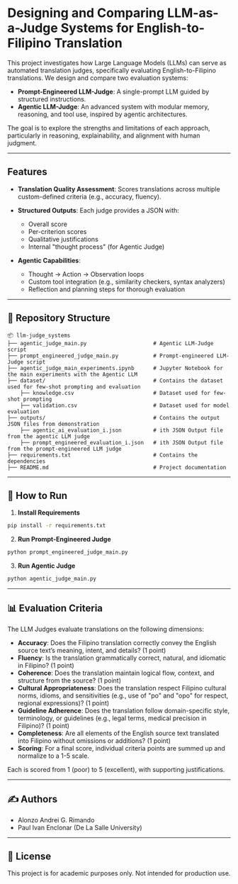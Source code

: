 # Designing and Comparing LLM-as-a-Judge Systems for English-to-Filipino Translation

This project investigates how Large Language Models (LLMs) can serve as automated translation judges, specifically evaluating English-to-Filipino translations. We design and compare two evaluation systems:

* **Prompt-Engineered LLM-Judge**: A single-prompt LLM guided by structured instructions.
* **Agentic LLM-Judge**: An advanced system with modular memory, reasoning, and tool use, inspired by agentic architectures.

The goal is to explore the strengths and limitations of each approach, particularly in reasoning, explainability, and alignment with human judgment.

---

## Features

* **Translation Quality Assessment**: Scores translations across multiple custom-defined criteria (e.g., accuracy, fluency).
* **Structured Outputs**: Each judge provides a JSON with:
  * Overall score
  * Per-criterion scores
  * Qualitative justifications
  * Internal "thought process" (for Agentic Judge)
  
* **Agentic Capabilities**:
  * Thought → Action → Observation loops
  * Custom tool integration (e.g., similarity checkers, syntax analyzers)
  * Reflection and planning steps for thorough evaluation

---

## 📁 Repository Structure

```
📦 llm-judge_systems
├── agentic_judge_main.py                     # Agentic LLM-Judge script
├── prompt_engineered_judge_main.py           # Prompt-engineered LLM-Judge script
├── agentic_judge_main_experiments.ipynb      # Jupyter Notebook for the main experiments with the Agentic LLM
├── dataset/                                  # Contains the dataset used for few-shot prompting and evaluation
    ├── knowledge.csv                         # Dataset used for few-shot prompting
    ├── validation.csv                        # Dataset used for model evaluation
├── outputs/                                  # Contains the output JSON files from demonstration
    ├── agentic_ai_evaluation_i.json          # ith JSON Output file from the agentic LLM judge
    ├── prompt_engineered_evaluation_i.json   # ith JSON Output file from the prompt-engineered LLM judge
├── requirements.txt                          # Contains the dependencies
├── README.md                                 # Project documentation
```

---

## 🧪 How to Run

1. **Install Requirements**

```bash
pip install -r requirements.txt
```

2. **Run Prompt-Engineered Judge**

```bash
python prompt_engineered_judge_main.py
```

3. **Run Agentic Judge**

```bash
python agentic_judge_main.py
```

---

## 📊 Evaluation Criteria

The LLM Judges evaluate translations on the following dimensions:

* **Accuracy**: Does the Filipino translation correctly convey the English source text’s meaning, intent, and details? (1 point)
* **Fluency**: Is the translation grammatically correct, natural, and idiomatic in Filipino? (1 point)
* **Coherence**: Does the translation maintain logical flow, context, and structure from the source? (1 point)
* **Cultural Appropriateness**: Does the translation respect Filipino cultural norms, idioms, and sensitivities (e.g., use of "po" and "opo" for respect, regional expressions)? (1 point)
* **Guideline Adherence**: Does the translation follow domain-specific style, terminology, or guidelines (e.g., legal terms, medical precision in Filipino)? (1 point)
* **Completeness**: Are all elements of the English source text translated into Filipino without omissions or additions? (1 point)
* **Scoring**: For a final score, individual criteria points are summed up and normalize to a 1-5 scale.

Each is scored from 1 (poor) to 5 (excellent), with supporting justifications.

---

## ✍️ Authors

* Alonzo Andrei G. Rimando
* Paul Ivan Enclonar
  (De La Salle University)

---

## 📝 License

This project is for academic purposes only. Not intended for production use.
